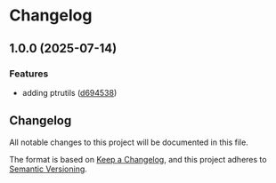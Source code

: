 # Changelog

## 1.0.0 (2025-07-14)


### Features

* adding ptrutils ([d694538](https://github.com/manuelarte/ptrutils/commit/d69453821ff04b7ac365da653baf2c919bfc663c))

## Changelog

All notable changes to this project will be documented in this file.

The format is based on [Keep a Changelog](https://keepachangelog.com/en/1.1.0/),
and this project adheres to [Semantic Versioning](https://semver.org/spec/v2.0.0.html).

